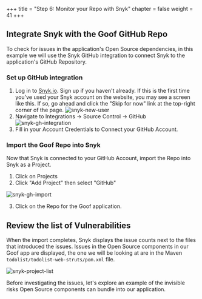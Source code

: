 +++
title = "Step 6: Monitor your Repo with Snyk"
chapter = false
weight = 41
+++

## Integrate Snyk with the Goof GitHub Repo

To check for issues in the application's Open Source dependencies, in this example we will use the Snyk GitHub integration to connect Snyk to the application's GitHub Repository.

### Set up GitHub integration

1. Log in to [Snyk.io](snyk.io). Sign up if you haven't already.
If this is the first time you've used your Snyk account on the website, you may see a screen like this. If so, go ahead and click the "Skip for now" link at the top-right corner of the page.
![snyk-new-user](/images/snyk-gh-new.png)
2. Navigate to Integrations -> Source Control -> GitHub
![snyk-gh-integration](/images/snyk-gh-integration.png)
3. Fill in your Account Credentials to Connect your GitHub Account.

### Import the Goof Repo into Snyk
Now that Snyk is connected to your GitHub Account, import the Repo into Snyk as a Project.

1. Click on Projects
2. Click "Add Project" then select "GitHub"

![snyk-gh-import](/images/snyk-gh-import.png)

3. Click on the Repo for the Goof application.

## Review the list of Vulnerabilities

When the import completes, Snyk displays the issue counts next to the files that introduced the issues. Issues in the Open Source components in our Goof app are displayed, the one we will be looking at are in the Maven `todolist/todolist-web-struts/pom.xml` file.

![snyk-project-list](/images/snyk-project-list.png)

Before investigating the issues, let's explore an example of the invisible risks Open Source components can bundle into our application.
